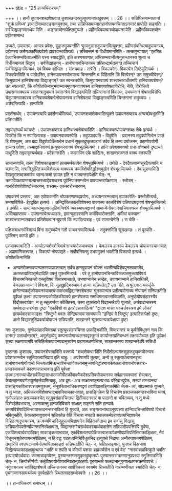 +++
title = "25 हान्यधिकरणम्"

+++
।। हानौ तूपायनशब्दशेषत्वात् कुशाच्छन्दस्तुत्युपगानवत्तदुक्त्तम् ।। 26 ।। सन्निधिसमाम्नातानां "शुक्रं प्रविध्य' इत्यादीनामतदङ्गत्वमुक्त्तम्, तथा सन्निधिसमाम्नातहानोपायनचिन्ताऽनन्तरं प्राप्तेति सङ्गतिः । सर्वविद्याङ्गमास्थेय मिति - अङ्गशब्देनापेक्षितमुच्यते । प्रहीणविषयत्वाच्चोपायनस्येति - प्रहीणविषयशब्देन प्रहीणसम्बन्ध

उच्यते, उपायनम्- अन्यत्र प्रवेशः, सुकृतमुपयन्तीति श्रुत्यनुसारादुपायनमित्युक्त्तम्, प्रहीणसंबन्धित्वादुपायनस्य, प्रहीणस्य कर्मणःक्कचित्प्रवेशो ह्यवश्यम्भावीत्यर्थः । तच्चिन्तनं च विधीयमानमिति - तत्क्रतुन्यायात् "एतमितः प्रेत्याभिसम्भविताऽस्मीति यस्य स्यादद्धेति, इति करणश्रवणात् अभिसम्भवानीत्यनुसन्धानस्य श्रुत्या च विधीयमानत्वं सिद्धम् । सर्वविद्याङ्गम् - हानोपायनचिन्तनस्य तत्सिध्द्यर्थतत्वात् तच्चिन्तनं सर्वविद्याङ्गमित्यर्थः, एवं विषयः शोधितः । संशयमाह - तत्रेति । विकल्परेन्- विकल्पेन तिष्ठेयुरित्यर्थः । विकल्पेरन्निति च पाठोऽस्ति, हानेरुपायनस्योभयस्य चिन्तनानि च विहितानि किं विल्पेरन्? उत समुच्चीयेरन्? किमुपायनं हानिशेषतया विद्याङ्गम्? उत स्वन्त्रतयेति, किमुपायनवाक्यं शास्वान्तराधीतमपि हानिवाक्यशेषम्? उत स्वतन्त्रं?, किं कौषीतकिनामुभयाम्नानमुपायनवाक्यस्य हानिवाक्यशेषताविरोधि, नेति, विरोधित्वे उपासनवाक्यस्य स्वातन्त्रादुपायनं स्वातन्त्रेण विद्याङ्गमिति तन्निन्तनानां विकल्पः, उभयम्नानं शेषत्वाविरोधि चेदुपायनवाक्यस्य हानिवाक्यशेषत्वेनोपायनस्य हानिशेषतया विद्याङ्गत्वमिति चिन्तनानां समुच्चयः । अत्रेदमित्यादि - हानाविति

प्रदर्शनार्थम् । उपायनस्यापि प्रदर्शनार्थमित्यर्थः, उपायनशब्दशेषत्वादित्युक्त्ते उपायनशब्दस्य अन्यच्छेषभूतमिति प्रतिभातीति

तद्वयावृत्यर्थं व्याचष्टे । उपायनशब्दस्य हानिवाक्यशेषत्वादिति - हानिवाक्यस्योपायनशब्दः शेषेः इत्यर्थः । विपरीतं किं न स्यादित्यत्राह - उपायनवाक्यस्येति । तदुपपादयति - विदुषेति । प्रदानस्य तदुपयोगित्वेन प्राप्तं हि शेषभूतम्, अत्र ब्रह्म विदुषोऽपेक्षितत्वेन प्रधानं सुकृतदुष्कृतग्रहाणं तदेव हि तस्य प्रयोजनम्, प्रहाणोपयोगी ह्यन्यत्र प्रवेशः, तस्माद्वानिवाक्यं प्रत्युपायनवाक्यं शेषभूतमित्यर्थः । हानिः प्रवेशवाक्ययोः प्रधानशेषभावे दृष्टान्तो माभूदिति तद्वयावृत्त्यर्थमाह - प्रदेशान्तरेति । कालापिन एके शाखिनः, शाखन्तराम्नातं वाक्यं वनस्पति

सामान्यवाचि, तस्य विशेषाकाङ्क्षायां तत्समर्थकत्वेन शेषभूतमित्यर्थः । तथेति - देवदैवत्यान्यसुरदैवत्यानि च च्छन्दासि, तत्रानिर्द्धारितक्रमविशेषस्य वाक्यस्य क्रमविशेषनिर्द्धारणमुखेन शेषभूतमित्यर्थः । देवासुराणामिति देवासुराशब्दक्रमादेव च्छन्दःक्रमो ज्ञायत इति न वाक्यन्तरापेक्षेति चेत्- न, क्रमाविवक्षायामप्यल्पाच्तरत्वाद्देवशब्दस्य पूर्वनिपातसम्भवेन वाक्यान्तरापेक्षणात् । स्तोत्रम् - गानविशेषविशिष्टोच्चारणम्, शस्त्रम्- एकस्वरोच्चारणम्,

उपाकरणं प्रस्तावः, अत एवोपाकर्मणि चोपकरणशब्दप्रयोगः, अध्ययनारम्भत्वात् उपाकारेति- प्रस्तौतीत्यर्थः, समयाविषिते- ईषदुदित इत्यर्थः । अनिर्द्वारितकालविशेषस्य वाक्यस्य कालविशेषं प्रतिपादयद्वाक्यं शेषभूतमित्यर्थः । तथेति - सामान्यप्राप्तमुपगानमृतिवग्विशेषे व्यवस्थापयद्वाक्यं सामान्येनोपगानवाचिवाक्यस्य शेषभूतमित्यर्थः । अविोषप्राप्तस्य - उपगानस्येत्यध्याहारः, इमान्युदाहरणानि कर्मविचारोक्त्तानि, अमीषां वाक्यानां शास्वन्तराम्नातवाक्यं प्रतिशेषत्वानभ्युपगमे किं स्यादित्यत्राह - एवं सामान्येनेति । स चेति -

पक्षिकबाधगर्भविक्लपं विना समुच्चयेन गतौ सम्भवन्त्यामित्यर्थः । तदुक्त्तमिति सूत्रखण्डः । तं पूरयति - पूर्वस्मिन् काण्डे इति ।

एकवाक्यत्वादिति - अन्योऽन्यशेषशेषिभावेनान्वयादेकवाक्यत्वं । केवलस्य हानस्य केवलस्य चोपायनस्याभावात् - अप्रामाणिकत्त्वात् । विकल्पो नोपपद्यते - सर्वोषनिषत्सु उभयमुक्त्तं भवतीति विकल्पो इत्यर्थः । कौषीतकिनामिति

- अन्यतरोक्त्तावप्यन्यतरस्याप्राप्तत्वात् सर्वत्र हानमुपायनं चोक्त्तं भवतीत्यविशेषपुनश्श्रवणमेव, अतस्तत्प्रतिपत्तृभेदादिति वक्त्तुं युक्त्तमित्यर्थः । परे तु हानोपायनचिन्ताविकल्पसमुच्चयविषयं विचारमनिच्छन्तो वस्तुविषयं विचारमाचक्षते, उभयाग्नानेन सन्देहः, उपायनाम्नाने हानिरार्थिकी, केवलहान्याम्नाने विशयः, किं सुहद्दुहृद्भिरुपायनं हान्या सन्निपतेत्,? उत नेति, अश्रुतत्वादन्यकर्तृके हानेरन्यकर्तृकोपायनस्यावश्यंभावाभावद्विद्यान्तरशेषतया श्रुतस्यान्यत्र प्रतीत्ययोगाच्च नोपायनं संनिपततीति पूर्वपक्षं कृत्वा उपायनस्यकौषीतकीवाक्ये हानशेषतया समधिगतत्वात्सन्निपतति, अनुष्ठेयोपसंहारस्यैव विद्यैकत्वापेक्षा, न तु स्तुत्यर्थया कीर्तितस्य, तस्य तूपसंहारो विद्यान्तरेऽपि यूज्यते, अर्थवादान्तरस्य अर्थवादान्तरापेक्षा दृष्टा "एकविंशो वा इतरोऽसावादित्यः' "द्वादश मासाः पञ्चर्त्तवस्त्रय इमे लोका' इत्यर्थवादसाकाङ्क्षः "त्रिष्टुभौ भवतः सेन्द्रियत्वाय'सत्ययमपि "इन्द्रियं वै त्रिष्टुप्' इत्यादिसापेक्षो दृष्टः, अतो विद्यास्तुतिप्रकर्षायोपायनं सन्निपतति, शाखान्तरे श्रुतस्यान्यत्रापेक्षायां दृष्टा

न्ताः कुशादयः, गुणोपसंहारचिन्तायां स्तुत्युपसंहारचिन्ता प्रासङ्गिकीति, विचारान्तरं च कुर्वतेविधूननं नाम किं हानम्? उतार्थान्तरम्?, अमूर्त्तद्रव्येषु कम्पनायोगाच्चलनवद्वस्तुगतं कार्यान्तरप्रतिबन्धनं लक्षणयोच्यत इति पूर्वपक्षं कृत्वा लक्षणायामपि सन्निहितोकपायनपदानुसारेण प्रहाणलक्षणोचिता, साखान्तरस्य शाखान्तरेऽपि सन्निधौ

दृष्टान्ताः कुशादयः, उपायनशेषत्वादिति वक्त्तव्ये "शब्दशेषत्वा'दिति निर्देशोऽन्यगतसुकृतदुष्कृतयोरन्यत्र प्रवेशासम्भवेन स्तुतिपरत्वाभिप्राय इति चाहुः । अपरेषामपि तुल्यम्, अन्ये तु स्तुत्यर्थत्वमानदृत्य हानोपायनयोर्योगान्ते चिन्त्यत्वमिच्छन्तश्चिन्ताविकल्पसमुच्चयनिर्द्धारणायकेवलहानोपायनोपसंहारः- प्राप्तस्यावचने कारणान्तराभावात् इति पूर्वपक्षं कृत्वाऽनारभ्याधीतसर्वविद्यासाधारणकौषीतकीवाक्यैकदेशप्रतिपन्नोपायनस्य सर्वहानवाक्यानां शेषत्वात्, केवलहानश्रवणेऽप्युसंहर्त्तव्यमित्याहुः, अत्र व्रूमः- अत्र साक्षात्सङ्गत्यभावः परैरेवाभ्युपेतः, तस्यां सम्भवन्त्यां प्रासङ्गिकविचारपरत्वमयुक्त्तम्, ननूपरितानाधिकरणद्वयं तवापिप्रासङ्गिकमिति चेत्स- त्यं, सोऽस्माकं युज्यते, न तु भवतः, अधिकरणविशेषश्चाद्भावनियामकाभावात्, प्रासङ्गिकेन हि विचारेण प्रसञ्जकानन्तरभाविना भाव्यं, गुणोपसंहारः प्रसञ्जकश्चेत् स्तुयुपसंहारचिन्तया द्वितीयादनन्तरं वा पादान्ते वा भवितव्यम्, न तु मध्ये विशेषहेतेवभावात्, अस्माकन्तु हान्यादिविचारे साक्षात् सङ्गते सति हान्यादेः समयविशेषादिचिन्तायास्तदनन्तरभावित्वं हि युज्यते, अतः सङ्गत्यन्यथाऽनुपपत्त्या हान्यिादचिन्ताविषयो विचारो भवितुमर्हति, केवलहानावुपायनं सन्निपतेन्न वेति विचारा नघटते सकलकर्मप्रहाणप्रत्यभिज्ञापनेन विहितत्वादुपायनस्य, क्रत्वव्यभिचारिजुहूप्रत्यभिज्ञापनेन विहितपर्णताया इव सर्वासु विद्यासु सन्निपातोपपत्तेर्न्यायान्तरनिरपेक्षत्वात्, विद्यान्तरगोचरार्थवादस्यार्थवादान्रेण सन्निपादोपपत्तिरपि दुर्वचा, एकविंशत्वार्थवादादिवत् साकाङ्क्षत्वाभावात्, एकविंशत्वस्यापेक्षिकत्वात्तत्रापेक्षणीयप्रतिपतित्तिराकाङ्क्षिता, नैवं विधूननश्रुतेरुपायनमपेक्षितम्, न हि वटुः पटहध्वनिभिर्विधूतनिद्र इत्युक्त्ते निद्राया अन्यैरुपायनगपेक्षितम्, तथा्रिपि रक्त्तपटन्यायेनोत्थापिताकाङ्क्षं सन्निपततीति चेत्- न, अतिप्रसङ्गात्, पुनश्च किंप्रभावा विद्येत्यप्याकाङ्क्षामुत्थाप्य "भाति च तपति च कीर्त्या यशसा ब्रह्मयर्चसेन य एवं वेद' "नास्वाब्रह्मवित्कुले भवति' इत्यादयोऽर्थवादाः कस्मान्नाकृष्येरन्, पुरुषान्तरगतसुकृतदुष्कृतयोः पुरुषान्तरसंक्रमणानुपपत्त्या स्तुतिमात्रमिति चेत्- न, क्रियोत्तीर्णयोः कर्तृविषययोरीश्वरनिग्रहानुग्रहहयोः पुरुषान्तरे फलदानानुगुण्यलक्षणसंक्रणोपपत्तेः। ननूपायनस्य सर्वविद्याशेषत्वे तच्चिन्तनस्य सार्वत्रिकत्वं स्वयमेव सिध्यतीति नारम्भणीयता स्यादिति चेत्- न, पृथगाम्नानसामर्थ्यस्य पूवर्पक्षहेतोः स्थितत्वादराम्भोपपत्तेः ।। 26 ।।

।। हान्यधिकरणं समाप्तम् ।।

